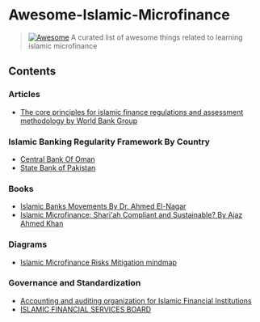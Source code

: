# Awesome-Islamic-Microfinance

> [![Awesome](https://awesome.re/badge.svg)](https://awesome.re)
> A curated list of awesome things related to learning islamic microfinance

## Contents

### Articles
- [The core principles for islamic finance regulations and assessment methodology by World Bank Group](https://documents1.worldbank.org/curated/en/672751528515184661/pdf/REVISED-Board-CPIFR-May-30-2018-06042018.pdf)

### Islamic Banking Regularity Framework By Country
- [Central Bank Of Oman](https://cbo.gov.om/Pages/IslamicBankingRegulatoryFramework.aspx)
- [State Bank of Pakistan](https://www.sbp.org.pk/departments/ibd/regulation_supervision.pdf)

### Books

- [Islamic Banks Movements By Dr. Ahmed El-Nagar](https://drive.google.com/file/d/1mKgVXgDFIqakrHKsppZL67B7M6N2qM5Z/view?usp=sharing)
- [Islamic Microfinance: Shari'ah Compliant and Sustainable? By  Ajaz Ahmed Khan](https://books.google.de/books/about/Islamic_Microfinance.html?id=EZv7MAAACAAJ)
### Diagrams
- [Islamic Microfinance Risks Mitigation mindmap](./risk-mitigation-mindmap.md)

### Governance and Standardization
- [Accounting and auditing organization for Islamic Financial Institutions](https://aaoifi.com/?lang=en)
- [ISLAMIC FINANCIAL SERVICES BOARD](https://www.ifsb.org/ar/)
